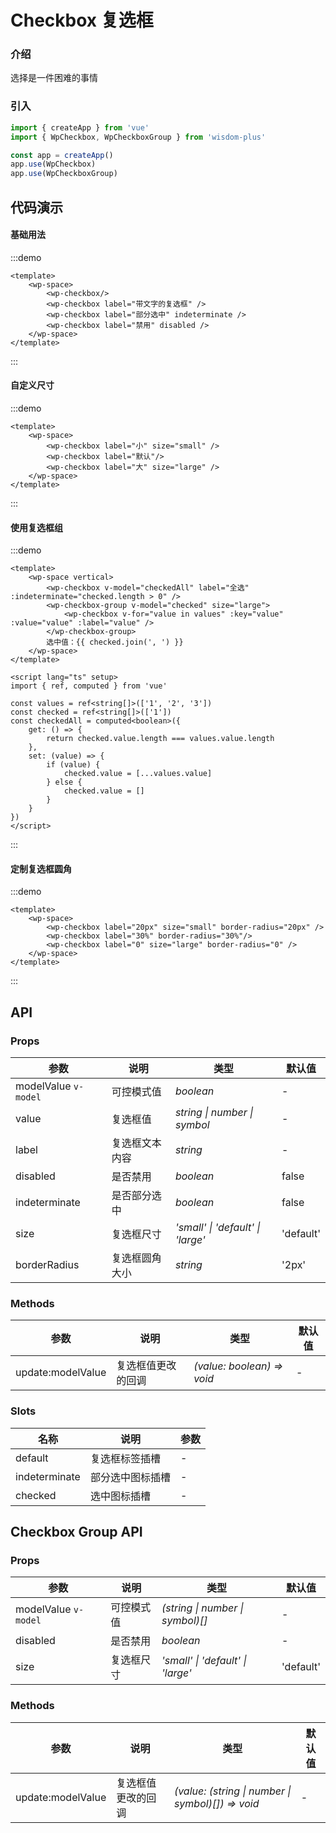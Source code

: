 # Checkbox 复选框

### 介绍

选择是一件困难的事情

### 引入

```js
import { createApp } from 'vue'
import { WpCheckbox, WpCheckboxGroup } from 'wisdom-plus'

const app = createApp()
app.use(WpCheckbox)
app.use(WpCheckboxGroup)
```

## 代码演示

#### 基础用法

:::demo
```vue
<template>
    <wp-space>
        <wp-checkbox/>
        <wp-checkbox label="带文字的复选框" />
        <wp-checkbox label="部分选中" indeterminate />
        <wp-checkbox label="禁用" disabled />
    </wp-space>
</template>
```
:::

#### 自定义尺寸

:::demo
```vue
<template>
    <wp-space>
        <wp-checkbox label="小" size="small" />
        <wp-checkbox label="默认"/>
        <wp-checkbox label="大" size="large" />
    </wp-space>
</template>
```
:::

#### 使用复选框组

:::demo
```vue
<template>
    <wp-space vertical>
        <wp-checkbox v-model="checkedAll" label="全选" :indeterminate="checked.length > 0" />
        <wp-checkbox-group v-model="checked" size="large">
            <wp-checkbox v-for="value in values" :key="value" :value="value" :label="value" />
        </wp-checkbox-group>
        选中值：{{ checked.join(', ') }}
    </wp-space>
</template>

<script lang="ts" setup>
import { ref, computed } from 'vue'

const values = ref<string[]>(['1', '2', '3'])
const checked = ref<string[]>(['1'])
const checkedAll = computed<boolean>({
    get: () => {
        return checked.value.length === values.value.length
    },
    set: (value) => {
        if (value) {
            checked.value = [...values.value]
        } else {
            checked.value = []
        }
    }
})
</script>
```
:::

#### 定制复选框圆角

:::demo
```vue
<template>
    <wp-space>
        <wp-checkbox label="20px" size="small" border-radius="20px" />
        <wp-checkbox label="30%" border-radius="30%"/>
        <wp-checkbox label="0" size="large" border-radius="0" />
    </wp-space>
</template>
```
:::

## API

### Props

| 参数      | 说明           | 类型                                                                | 默认值 |
| --------- | -------------- | ------------------------------------------------------------------- | ------ |
| modelValue `v-model`   | 可控模式值       | _boolean_          | -     |
| value     | 复选框值   | _string \| number \| symbol_           | -      |
| label | 复选框文本内容 | _string_ | - |
| disabled | 是否禁用 | _boolean_ | false |
| indeterminate | 是否部分选中 | _boolean_ | false |
| size | 复选框尺寸 | _'small' \| 'default' \| 'large'_ | 'default' |
| borderRadius | 复选框圆角大小 | _string_ | '2px' |

### Methods

| 参数      | 说明           | 类型                                                                | 默认值 |
| --------- | -------------- | ------------------------------------------------------------------- | ------ |
| update:modelValue      | 复选框值更改的回调       | _(value: boolean) => void_          | -     |

### Slots

| 名称    | 说明     | 参数 |
| ------- | -------- | --- |
| default | 复选框标签插槽 | - |
| indeterminate | 部分选中图标插槽 | - |
| checked | 选中图标插槽 | - |

## Checkbox Group API

### Props

| 参数      | 说明           | 类型                                                                | 默认值 |
| --------- | -------------- | ------------------------------------------------------------------- | ------ |
| modelValue `v-model`   | 可控模式值       | _(string \| number \| symbol)[]_          | -     |
| disabled     | 是否禁用   | _boolean_           | -      |
| size | 复选框尺寸 | _'small' \| 'default' \| 'large'_ | 'default' |

### Methods

| 参数      | 说明           | 类型                                                                | 默认值 |
| --------- | -------------- | ------------------------------------------------------------------- | ------ |
| update:modelValue      | 复选框值更改的回调       | _(value: (string \| number \| symbol)[]) => void_          | -     |
